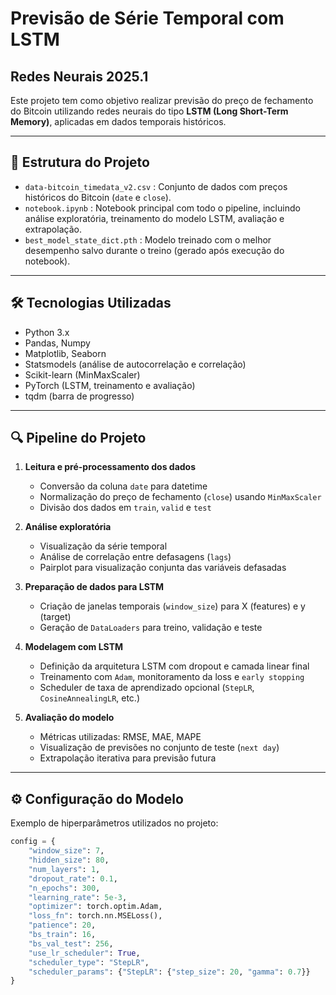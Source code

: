 # Previsão de Série Temporal com LSTM

## Redes Neurais 2025.1  

Este projeto tem como objetivo realizar previsão do preço de fechamento do Bitcoin utilizando redes neurais do tipo **LSTM (Long Short-Term Memory)**, aplicadas em dados temporais históricos.

---

## 📂 Estrutura do Projeto

- `data-bitcoin_timedata_v2.csv` : Conjunto de dados com preços históricos do Bitcoin (`date` e `close`).  
- `notebook.ipynb` : Notebook principal com todo o pipeline, incluindo análise exploratória, treinamento do modelo LSTM, avaliação e extrapolação.  
- `best_model_state_dict.pth` : Modelo treinado com o melhor desempenho salvo durante o treino (gerado após execução do notebook).

---

## 🛠 Tecnologias Utilizadas

- Python 3.x  
- Pandas, Numpy  
- Matplotlib, Seaborn  
- Statsmodels (análise de autocorrelação e correlação)  
- Scikit-learn (MinMaxScaler)  
- PyTorch (LSTM, treinamento e avaliação)  
- tqdm (barra de progresso)

---

## 🔍 Pipeline do Projeto

1. **Leitura e pré-processamento dos dados**  
   - Conversão da coluna `date` para datetime  
   - Normalização do preço de fechamento (`close`) usando `MinMaxScaler`  
   - Divisão dos dados em `train`, `valid` e `test`  

2. **Análise exploratória**  
   - Visualização da série temporal  
   - Análise de correlação entre defasagens (`lags`)  
   - Pairplot para visualização conjunta das variáveis defasadas  

3. **Preparação de dados para LSTM**  
   - Criação de janelas temporais (`window_size`) para X (features) e y (target)  
   - Geração de `DataLoaders` para treino, validação e teste  

4. **Modelagem com LSTM**  
   - Definição da arquitetura LSTM com dropout e camada linear final  
   - Treinamento com `Adam`, monitoramento da loss e `early stopping`  
   - Scheduler de taxa de aprendizado opcional (`StepLR`, `CosineAnnealingLR`, etc.)  

5. **Avaliação do modelo**  
   - Métricas utilizadas: RMSE, MAE, MAPE  
   - Visualização de previsões no conjunto de teste (`next day`)  
   - Extrapolação iterativa para previsão futura

---

## ⚙ Configuração do Modelo

Exemplo de hiperparâmetros utilizados no projeto:

```python
config = {
    "window_size": 7,
    "hidden_size": 80,
    "num_layers": 1,
    "dropout_rate": 0.1,
    "n_epochs": 300,
    "learning_rate": 5e-3,
    "optimizer": torch.optim.Adam,
    "loss_fn": torch.nn.MSELoss(),
    "patience": 20,
    "bs_train": 16,
    "bs_val_test": 256,
    "use_lr_scheduler": True,
    "scheduler_type": "StepLR",
    "scheduler_params": {"StepLR": {"step_size": 20, "gamma": 0.7}}
}
